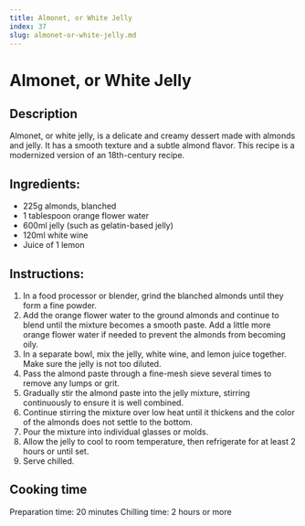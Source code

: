 ```yaml
---
title: Almonet, or White Jelly
index: 37
slug: almonet-or-white-jelly.md
---
```


# Almonet, or White Jelly

## Description
Almonet, or white jelly, is a delicate and creamy dessert made with almonds and jelly. It has a smooth texture and a subtle almond flavor. This recipe is a modernized version of an 18th-century recipe.

## Ingredients:
- 225g almonds, blanched
- 1 tablespoon orange flower water
- 600ml jelly (such as gelatin-based jelly)
- 120ml white wine
- Juice of 1 lemon

## Instructions:
1. In a food processor or blender, grind the blanched almonds until they form a fine powder.
2. Add the orange flower water to the ground almonds and continue to blend until the mixture becomes a smooth paste. Add a little more orange flower water if needed to prevent the almonds from becoming oily.
3. In a separate bowl, mix the jelly, white wine, and lemon juice together. Make sure the jelly is not too diluted.
4. Pass the almond paste through a fine-mesh sieve several times to remove any lumps or grit.
5. Gradually stir the almond paste into the jelly mixture, stirring continuously to ensure it is well combined.
6. Continue stirring the mixture over low heat until it thickens and the color of the almonds does not settle to the bottom.
7. Pour the mixture into individual glasses or molds.
8. Allow the jelly to cool to room temperature, then refrigerate for at least 2 hours or until set.
9. Serve chilled.

## Cooking time
Preparation time: 20 minutes
Chilling time: 2 hours or more